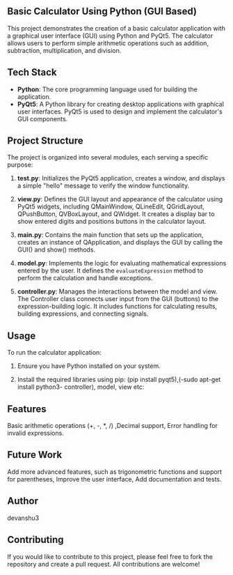 ## Basic Calculator Using Python (GUI Based)

This project demonstrates the creation of a basic calculator application with a graphical user interface (GUI) using Python and PyQt5. The calculator allows users to perform simple arithmetic operations such as addition, subtraction, multiplication, and division.

## Tech Stack

- **Python**: The core programming language used for building the application.
- **PyQt5**: A Python library for creating desktop applications with graphical user interfaces. PyQt5 is used to design and implement the calculator's GUI components.
  
## Project Structure

The project is organized into several modules, each serving a specific purpose:

1. **test.py**: Initializes the PyQt5 application, creates a window, and displays a simple "hello" message to verify the window functionality.

2. **view.py**: Defines the GUI layout and appearance of the calculator using PyQt5 widgets, including QMainWindow, QLineEdit, QGridLayout, QPushButton, QVBoxLayout, and QWidget. It creates a display bar to show entered digits and positions buttons in the calculator layout.

3. **main.py**: Contains the main function that sets up the application, creates an instance of QApplication, and displays the GUI by calling the GUI() and show() methods.

4. **model.py**: Implements the logic for evaluating mathematical expressions entered by the user. It defines the `evaluateExpression` method to perform the calculation and handle exceptions.

5. **controller.py**: Manages the interactions between the model and view. The Controller class connects user input from the GUI (buttons) to the expression-building logic. It includes functions for calculating results, building expressions, and connecting signals.

## Usage

To run the calculator application:

1. Ensure you have Python installed on your system.

2. Install the required libraries using pip:  (pip install pyqt5),(-sudo apt-get install python3- controller), model, view etc:

## Features

Basic arithmetic operations (+, -, *, /) ,Decimal support, Error handling for invalid expressions.

## Future Work

Add more advanced features, such as trigonometric functions and support for parentheses, Improve the user interface, Add documentation and tests.

## Author
devanshu3

## Contributing

If you would like to contribute to this project, please feel free to fork the repository and create a pull request. All contributions are welcome!
